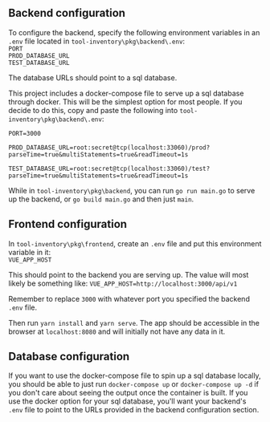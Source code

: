 ## Backend configuration

To configure the backend, specify the following environment variables in an `.env` file located in `tool-inventory\pkg\backend\.env`:  
`PORT`  
`PROD_DATABASE_URL`  
`TEST_DATABASE_URL`  

The database URLs should point to a sql database.  

This project includes a docker-compose file to serve up a sql database through docker.  This will be the simplest option for most people.  If you decide to do this, copy and paste the following into `tool-inventory\pkg\backend\.env`:   
```
PORT=3000

PROD_DATABASE_URL=root:secret@tcp(localhost:33060)/prod?parseTime=true&multiStatements=true&readTimeout=1s

TEST_DATABASE_URL=root:secret@tcp(localhost:33060)/test?parseTime=true&multiStatements=true&readTimeout=1s
```

While in `tool-inventory\pkg\backend`, you can run `go run main.go` to serve up the backend, or `go build main.go` and then just `main`.  

## Frontend configuration  

In `tool-inventory\pkg\frontend`, create an `.env` file and put this environment variable in it:  
`VUE_APP_HOST`  

This should point to the backend you are serving up.  The value will most likely be something like:
`VUE_APP_HOST=http://localhost:3000/api/v1`  

Remember to replace `3000` with whatever port you specified the backend `.env` file.  

Then run `yarn install` and `yarn serve`.  The app should be accessible in the browser at `localhost:8080` and will initially not have any data in it.    

## Database configuration

If you want to use the docker-compose file to spin up a sql database locally, you should be able to just run `docker-compose up` or `docker-compose up -d` if you don't care about seeing the output once the container is built.  If you use the docker option for your sql database, you'll want your backend's `.env` file to point to the URLs provided in the backend configuration section.



